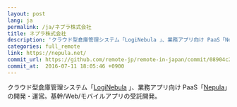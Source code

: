 ```yaml
---
layout: post
lang: ja
permalink: /ja/ネプラ株式会社
title: ネプラ株式会社
description: 'クラウド型倉庫管理システム「LogiNebula 」、業務アプリ向け PaaS「Nepula」の開発・運営。基幹/Web/モバイルアプリの受託開発。'
categories: full_remote
link: https://nepula.net/
commit_url: https://github.com/remote-jp/remote-in-japan/commit/08904c2262df25da00271ffe43093ed861e6d679
commit_at:  2016-07-11 18:05:46 +0900
---
```


<p>クラウド型倉庫管理システム「<a href="https://loginebula.com/">LogiNebula</a> 」、業務アプリ向け PaaS「<a href="https://nepula.net/">Nepula</a>」の開発・運営。基幹/Web/モバイルアプリの受託開発。</p>
